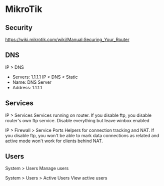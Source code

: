 # MikroTik

## Security
https://wiki.mikrotik.com/wiki/Manual:Securing_Your_Router

## DNS
IP > DNS
- Servers: 1.1.1.1
IP > DNS > Static
- Name: DNS Server
- Address: 1.1.1.1

## Services
IP > Services
    Services running on router. If you disable ftp, you disable router's own ftp service.
    Disable everything but leave winbox enabled

IP > Firewall > Service Ports
    Helpers for connection tracking and NAT. If you disable ftp, you won't be able to mark data connections as related and active mode won't work for clients behind NAT.

## Users
System > Users
    Manage users

System > Users > Active Users
    View active users
